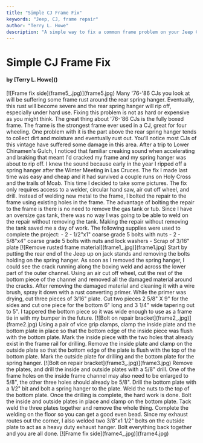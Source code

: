 ```yaml
---
title: "Simple CJ Frame Fix"
keywords: "Jeep, CJ, frame repair"
author: "Terry L. Howe"
description: "A simple way to fix a common frame problem on your Jeep CJ."
---
```


# Simple CJ Frame Fix
<H4>by [Terry L. Howe]()</H4>
[![Frame fix side](frame5_.jpg)](frame5.jpg)
Many '76-'86 CJs you look at will be suffering some frame rust
around the rear spring hanger.  Eventually, this rust will become
severe and the rear spring hanger will rip off, especially under
hard use.  Fixing this problem is not as hard or expensive as you
might think.
The great thing about '76-'86 CJs is the fully boxed frame.  The
frame is the strongest frame ever used in a CJ, great for four
wheeling.  One problem with it is the part above the rear spring hanger
tends to collect dirt and moisture and eventually rust out.  You'll
notice most CJs of this vintage have suffered some damage in this
area.
After a trip to Lower Chinamen's Gulch, I noticed that familiar
creaking sound when accelerating and braking that meant I'd cracked
my frame and my spring hanger was about to rip off.  I knew the sound
because early in the year I ripped off a spring hanger after the
Winter Meeting in Las Cruces.  The fix I made last time was easy and
cheap and it had survived a couple runs on Holy Cross and the trails
of Moab.  This time I decided to take some pictures.
The fix only requires access to a welder, circular hand saw, air
cut off wheel, and drill.
Instead of welding new metal to the frame, I bolted the repair to the
frame using existing holes in the frame.  The advantage of bolting
the repair to the frame is there is no need to remove the gas tank
or tub.  Since I have an oversize gas tank, there was no way I was
going to be able to weld on the repair without removing the tank.
Making the repair without removing the tank saved me a day of work.
The following supplies were used to complete the project:
- 2 - 1/2"x1" coarse grade 5 bolts with nuts
- 2 - 5/8"x4" coarse grade 5 bolts with nuts and lock washers
- Scrap of 3/16" plate
[![Remove rusted frame material](frame1_.jpg)](frame1.jpg)
Start by putting the rear end of the Jeep up on jack stands and
removing the bolts holding on the spring hanger.  As soon as I
removed the spring hanger, I could see the crack running along
the boxing weld and across the lower part of the outer channel.
Using an air cut off wheel, cut the rest of the bottom piece of
the channel and removed all the damaged material around the cracks.
After removing the damaged material and cleaning it with a wire brush,
spray it down with a rust converting primer.
While the primer was drying, cut three pieces of 3/16" plate.  Cut
two pieces 2 5/8" X 9" for the sides and cut one piece for the bottom
6" long and 3 1/4" wide tapering out to 5".  I tappered the bottom piece
so it was wide enough to use as a frame tie in with my bumper in the
future.
[![Bolt on repair bracket](frame2_.jpg)](frame2.jpg)
Using a pair of vice grip clamps, clamp the inside plate and the
bottom plate in place so that the bottom edge of the inside piece was
flush with the bottom plate.  Mark the inside piece with the two
holes that already exist in the frame rail for drilling.  Remove
the inside plate and clamp on the outside plate so that the bottom
edge of the plate is flush with the top of the bottom plate.  Mark
the outside plate for drilling and the bottom plate for the spring
hanger.
[![Bolt on repair bracket](frame3_.jpg)](frame3.jpg)
Remove the plates, and drill the inside and outside plates with a 5/8"
drill.  One of the frame holes on the inside frame channel may also
need to be enlarged to 5/8", the other three holes should already be
5/8".  Drill the bottom plate with a 1/2" bit and bolt a spring hanger
to the plate.  Weld the nuts to the top of the bottom plate.
Once the drilling is complete, the hard work is done.  Bolt the
inside and outside plates in place and clamp on the bottom plate.
Tack weld the three plates together and remove the whole thing.
Complete the welding on the floor so you can get a good even bead.
Since my exhaust routes out the corner, I also welded two 3/8"x1 1/2"
bolts on the outside plate to act as a heavy duty exhaust hanger.
Bolt everything back together and you are all done.
[![Frame fix side](frame4_.jpg)](frame4.jpg)
